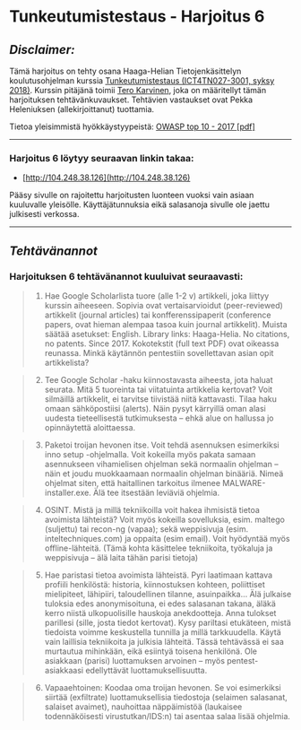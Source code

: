 Tunkeutumistestaus - Harjoitus 6
==============

*Disclaimer:*
--------------

Tämä harjoitus on tehty osana Haaga-Helian Tietojenkäsittelyn koulutusohjelman kurssia [Tunkeutumistestaus (ICT4TN027-3001, syksy 2018)](http://terokarvinen.com/2018/penetration-testing-course-autumn-2018). Kurssin pitäjänä toimii [Tero Karvinen](http://terokarvinen.com/), joka on määritellyt tämän harjoituksen tehtävänkuvaukset. Tehtävien vastaukset ovat Pekka Heleniuksen (allekirjoittanut) tuottamia.

Tietoa yleisimmistä hyökkäystyypeistä: [OWASP top 10 - 2017 [pdf]](https://www.owasp.org/images/7/72/OWASP_Top_10-2017_%28en%29.pdf.pdf)

--------------

### Harjoitus 6 löytyy seuraavan linkin takaa:

- [http://104.248.38.126](http://104.248.38.126)

Pääsy sivulle on rajoitettu harjoitusten luonteen vuoksi vain asiaan kuuluvalle yleisölle. Käyttäjätunnuksia eikä salasanoja sivulle ole jaettu julkisesti verkossa.

--------------

*Tehtävänannot*
--------------

### Harjoituksen 6 tehtävänannot kuuluivat seuraavasti:

> 1) Hae Google Scholarlista tuore (alle 1-2 v) artikkeli, joka liittyy kurssin aiheeseen. Sopivia ovat vertaisarvioidut (peer-reviewed) artikkelit (journal articles) tai  konfferenssipaperit (conference papers, ovat hieman alempaa tasoa kuin journal artikkelit). Muista säätää asetukset: English. Library links: Haaga-Helia. No citations, no patents. Since 2017. Kokotekstit (full text PDF) ovat oikeassa reunassa. Minkä käytännön pentestiin sovellettavan asian opit artikkelista?

> 2) Tee Google Scholar -haku kiinnostavasta aiheesta, jota haluat seurata. Mitä 5 tuoreinta tai viitatuinta artikkelia kertovat? Voit silmäillä artikkelit, ei tarvitse tiivistää niitä kattavasti. Tilaa haku omaan sähköpostiisi (alerts). Näin pysyt kärryillä oman alasi uudesta tieteellisestä tutkimuksesta – ehkä alue on hallussa jo opinnäytettä aloittaessa.

> 3) Paketoi troijan hevonen itse. Voit tehdä asennuksen esimerkiksi inno setup -ohjelmalla. Voit kokeilla myös pakata samaan asennukseen vihamielisen ohjelman sekä normaalin ohjelman – näin et joudu muokkaamaan normaalin ohjelman binääriä. Nimeä ohjelmat siten, että haitallinen tarkoitus ilmenee MALWARE-installer.exe. Älä tee itsestään leviäviä ohjelmia.

> 4) OSINT. Mistä ja millä tekniikoilla voit hakea ihmisistä tietoa avoimista lähteistä? Voit myös kokeilla sovelluksia, esim. maltego (suljettu) tai recon-ng (vapaa); sekä weppisivuja (esim. inteltechniques.com) ja oppaita (esim email). Voit hyödyntää myös offline-lähteitä. (Tämä kohta käsittelee tekniikoita, työkaluja ja weppisivuja – älä laita tähän parisi tietoja)

> 5) Hae paristasi tietoa avoimista lähteistä. Pyri laatimaan kattava profiili henkilöstä: historia, kiinnostuksen kohteen, poliittiset mielipiteet, lähipiiri, taloudellinen tilanne, asuinpaikka… Älä julkaise tuloksia edes anonymisoituna, ei edes salasanan takana, äläkä kerro niistä ulkopuolisille hauskoja anekdootteja. Anna tulokset parillesi (sille, josta tiedot kertovat). Kysy pariltasi etukäteen, mistä tiedoista voimme keskustella tunnilla ja millä tarkkuudella. Käytä vain laillisia tekniikoita ja julkisia lähteitä. Tässä tehtävässä ei saa murtautua mihinkään, eikä esiintyä toisena henkilönä. Ole asiakkaan (parisi) luottamuksen arvoinen – myös pentest-asiakkaasi edellyttävät luottamuksellisuutta.

> 6) Vapaaehtoinen: Koodaa oma troijan hevonen. Se voi esimerkiksi siirtää (exfiltrate) luottamuksellisia tiedostoja (selaimen salasanat, salaiset avaimet), nauhoittaa näppäimistöä (laukaisee todennäköisesti virustutkan/IDS:n) tai asentaa salaa lisää ohjelmia.
